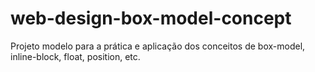 # web-design-box-model-concept
Projeto modelo para a prática e aplicação dos conceitos de box-model, inline-block, float, position, etc.
